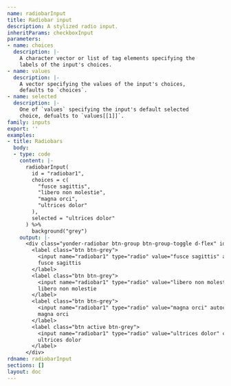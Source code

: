 ```yaml
---
name: radiobarInput
title: Radiobar input
description: A stylized radio input.
inheritParams: checkboxInput
parameters:
- name: choices
  description: |-
    A character vector or list of tag elements specifying the
    labels of the input's choices.
- name: values
  description: |-
    A vector specifying the values of the input's choices,
    defaults to `choices`.
- name: selected
  description: |-
    One of `values` specifying the input's default selected
    choice, defualts to `values[[1]]`.
family: inputs
export: ''
examples:
- title: Radiobars
  body:
  - type: code
    content: |-
      radiobarInput(
        id = "radiobar1",
        choices = c(
          "fusce sagittis",
          "libero non molestie",
          "magna orci",
          "ultrices dolor"
        ),
        selected = "ultrices dolor"
      ) %>%
        background("grey")
    output: |-
      <div class="yonder-radiobar btn-group btn-group-toggle d-flex" id="radiobar1" data-toggle="buttons">
        <label class="btn btn-grey">
          <input name="radiobar1" type="radio" value="fusce sagittis" autocomplete="off"/>
          fusce sagittis
        </label>
        <label class="btn btn-grey">
          <input name="radiobar1" type="radio" value="libero non molestie" autocomplete="off"/>
          libero non molestie
        </label>
        <label class="btn btn-grey">
          <input name="radiobar1" type="radio" value="magna orci" autocomplete="off"/>
          magna orci
        </label>
        <label class="btn active btn-grey">
          <input name="radiobar1" type="radio" value="ultrices dolor" checked autocomplete="off"/>
          ultrices dolor
        </label>
      </div>
rdname: radiobarInput
sections: []
layout: doc
---
```

